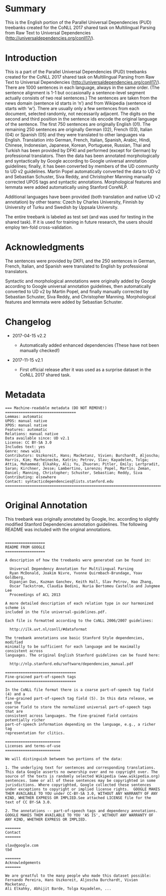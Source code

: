 # Summary

This is the English portion of the Parallel Universal Dependencies (PUD)
treebanks created for the CoNLL 2017 shared task on Multilingual Parsing
from Raw Text to Universal Dependencies
(http://universaldependencies.org/conll17/).

# Introduction

This is a part of the Parallel Universal Dependencies (PUD) treebanks created
for the CoNLL 2017 shared task on Multilingual Parsing from Raw Text to
Universal Dependencies (http://universaldependencies.org/conll17/). There are
1000 sentences in each language, always in the same order. (The sentence
alignment is 1-1 but occasionally a sentence-level segment actually consists
of two real sentences.) The sentences are taken from the news domain (sentence
id starts in ‘n’) and from Wikipedia (sentence id starts with ‘w’). There are
usually only a few sentences from each document, selected randomly, not
necessarily adjacent. The digits on the second and third position in the
sentence ids encode the original language of the sentence. The first 750
sentences are originally English (01). The remaining 250 sentences are
originally German (02), French (03), Italian (04) or Spanish (05) and they
were translated to other languages via English. Translation into German,
French, Italian, Spanish, Arabic, Hindi, Chinese, Indonesian, Japanese,
Korean, Portuguese, Russian, Thai and Turkish has been provided by DFKI and
performed (except for German) by professional translators. Then the data has
been annotated morphologically and syntactically by Google according to Google
universal annotation guidelines; finally, it has been converted by members of
the UD community to UD v2 guidelines. Martin Popel automatically converted
the data to UD v2 and Sebastian Schuster, Siva Reddy, and Christopher Manning
manually corrected UPOS tags and syntactic annotations. Morphological features
and lemmata were added automatically using Stanford CoreNLP.

Additional languages have been provided (both translation and native UD v2
annotation) by other teams: Czech by Charles University, Finnish by University
of Turku and Swedish by Uppsala University.

The entire treebank is labeled as test set (and was used for testing in the
shared task). If it is used for training in future research, the users should
employ ten-fold cross-validation.


# Acknowledgments

The sentences were provided by DKFI, and the 250 sentences in German,
French, Italian, and Spanish were translated to English by professional
translators.

Syntactic and morphological annotations were originally added by Google
according to Google universal annotation guidelines, then automatically
converted to UD v2 by Martin Popel, and finally manually corrected by
Sebastian Schuster, Siva Reddy, and Christopher Manning. Morphological
features and lemmata were added by Sebastian Schuster.


# Changelog

* 2017-04-15 v2.2
  * Automatically added enhanced dependencies (These have not been manually checked!)

* 2017-11-15 v2.1
  * First official release after it was used as a surprise dataset in the
    CoNLL 2017 shared task.


# Metadata

```
=== Machine-readable metadata (DO NOT REMOVE!) ================================
Lemmas: automatic
UPOS: manual native
XPOS: manual native
Features: automatic
Relations: manual native
Data available since: UD v2.1
License: CC BY-SA 3.0
Includes text: yes
Genre: news wiki
Contributors: Uszkoreit, Hans; Macketanz, Vivien; Burchardt, Aljoscha; Harris, Kim; Marheinecke, Katrin; Petrov, Slav; Kayadelen, Tolga; Attia, Mohammed; Elkahky, Ali; Yu, Zhuoran; Pitler, Emily; Lertpradit, Saran; Kirchner, Jesse; Lambertino, Lorenzo; Popel, Martin; Zeman, Daniel; Manning, Christopher; Schuster, Sebastian; Reddy, Siva
Contributing: elsewhere
Contact: syntacticdependencies@lists.stanford.edu
===============================================================================
```

# Original Annotation

This treebank was originally annotated by Google, Inc. according to slightly
modified Stanford Dependencies annotation guidelines. The following README was
included with the original annotations.

```

==================
README FROM GOOGLE
==================

A description of how the treebanks were generated can be found in:

  Universal Dependency Annotation for Multilingual Parsing
  Ryan McDonald, Joakim Nivre, Yvonne Quirmbach-Brundage, Yoav Goldberg,
  Dipanjan Das, Kuzman Ganchev, Keith Hall, Slav Petrov, Hao Zhang,
  Oscar Tackstrom, Claudia Bedini, Nuria Bertomeu Castello and Jungmee Lee
  Proceedings of ACL 2013

A more detailed description of each relation type in our harmonized scheme is
included in the file universal-guidelines.pdf.

Each file is formatted according to the CoNLL 2006/2007 guidelines:

  http://ilk.uvt.nl/conll/#dataformat

The treebank annotations use basic Stanford Style dependencies, modified
minimally to be sufficient for each language and be maximally consistent across
languages. The original English Stanford guidelines can be found here:

  http://nlp.stanford.edu/software/dependencies_manual.pdf

================================
Fine-grained part-of-speech tags
================================

In the CoNLL file format there is a coarse part-of-speech tag field (4) and a
fine-grained part-of-speech tag field (5). In this data release, we use the
coarse field to store the normalized universal part-of-speech tags that are
consistent across languages. The fine-grained field contains potentially richer
part-of-speech information depending on the language, e.g., a richer tag
representation for clitics.

=========================
Licenses and terms-of-use
=========================

We will distinguish between two portions of the data:

1. The underlying text for sentences and corresponding translations. This data Google asserts no ownership over and no copyright over. The source of the texts is randomly selected Wikipedia (www.wikipedia.org) sentences. Some or all of these sentences may be copyrighted in some jurisdictions. Where copyrighted, Google collected these sentences under exceptions to copyright or implied license rights.  GOOGLE MAKES THEM AVAILABLE TO YOU under CC-BY-SA 3.0, WITHOUT ANY WARRANTY OF ANY KIND, WHETHER EXPRESS OR IMPLIED.See attached LICENSE file for the text of CC BY-SA 3.0.

2. The annotations -- part-of-speech tags and dependency annotations. GOOGLE MAKES THEM AVAILABLE TO YOU 'AS IS', WITHOUT ANY WARRANTY OF ANY KIND, WHETHER EXPRESS OR IMPLIED.

=======
Contact
=======

slav@google.com
tbd

=======
Acknowledgements
=======

We are greatful to the many people who made this dataset possible:
Fernando Pereira, Hans Uszkoreit, Aljoscha Burchardt, Vivien Macketanz,
Ali Elkahky, Abhijit Barde, Tolga Kayadelen, ...

```
